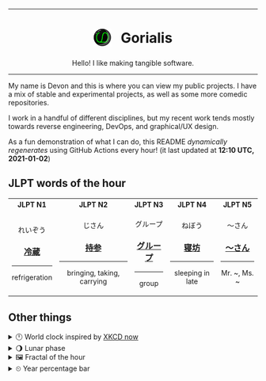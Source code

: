 ***

<h1 align="center">
<sub>
    <img src="readme/resources/avatar.png" height="36">
</sub>
&nbsp;
Gorialis
</h1>
<p align="center">
Hello! I like making tangible software.
</p>

***

My name is Devon and this is where you can view my public projects. I have a mix of stable and experimental projects, as well as some more comedic repositories.

I work in a handful of different disciplines, but my recent work tends mostly towards reverse engineering, DevOps, and graphical/UX design.

As a fun demonstration of what I can do, this README *dynamically regenerates* using GitHub Actions every hour! (it last updated at **12:10 UTC, 2021-01-02**)

<h2>JLPT words of the hour</h2>
<table>
    <tr>
        <th>JLPT N1</th>
        <th>JLPT N2</th>
        <th>JLPT N3</th>
        <th>JLPT N4</th>
        <th>JLPT N5</th>
    </tr>
    <tr>
        <td>
            <p align="center">れいぞう</p>
            <h3 align="center"><b><a href="https://jisho.org/search/%E5%86%B7%E8%94%B5">冷蔵</a></b></h3>
            <hr>
            <p align="center">refrigeration</p>
        </td>
        <td>
            <p align="center">じさん</p>
            <h3 align="center"><b><a href="https://jisho.org/search/%E6%8C%81%E5%8F%82">持参</a></b></h3>
            <hr>
            <p align="center">bringing,<wbr> taking,<wbr> carrying</p>
        </td>
        <td>
            <p align="center">グループ</p>
            <h3 align="center"><b><a href="https://jisho.org/search/%E3%82%B0%E3%83%AB%E3%83%BC%E3%83%97">グループ</a></b></h3>
            <hr>
            <p align="center">group</p>
        </td>
        <td>
            <p align="center">ねぼう</p>
            <h3 align="center"><b><a href="https://jisho.org/search/%E5%AF%9D%E5%9D%8A">寝坊</a></b></h3>
            <hr>
            <p align="center">sleeping in late</p>
        </td>
        <td>
            <p align="center">～さん</p>
            <h3 align="center"><b><a href="https://jisho.org/search/%EF%BD%9E%E3%81%95%E3%82%93">～さん</a></b></h3>
            <hr>
            <p align="center">Mr. ~,<wbr> Ms. ~</p>
        </td>
    </tr>
</table>

<h2>Other things</h2>
<details>
<summary>🕛  World clock inspired by <a href="https://xkcd.com/now">XKCD now</a></summary>

> <img src="generated/now.png" width="512">

</details>
<details>
<summary>🌖 Lunar phase</summary>

The moon is approximately 65.80% through its phase (Waning Gibbous).

</details>
<details>
<summary>&#x1f5bc; Fractal of the hour</summary>

> <img src="generated/fractal.png" width="512">

</details>
<details>
<summary>&#x23f2; Year percentage bar</summary>
<pre><code>2021 [▁▁▁▁▁▁▁▁▁▁▁▁▁▁▁▁▁▁▁▁] 0.41%</code></pre>
</details>
